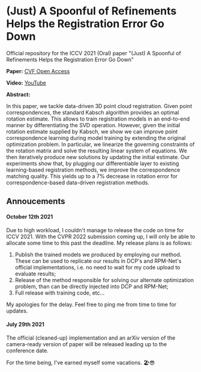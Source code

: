 # (Just) A Spoonful of Refinements Helps the Registration Error Go Down

Official repository for the ICCV 2021 (Oral) paper "(Just) A Spoonful of Refinements Helps the Registration Error Go Down"

**Paper:** [CVF Open Access](https://openaccess.thecvf.com/content/ICCV2021/html/Agostinho_Just_A_Spoonful_of_Refinements_Helps_the_Registration_Error_Go_ICCV_2021_paper.html)

**Video:** [YouTube](https://www.youtube.com/watch?v=Ut1mLi1cQpI)

**Abstract:**

In this paper, we tackle data-driven 3D point cloud registration. Given point correspondences, the standard Kabsch algorithm provides an optimal rotation estimate. This allows to train registration models in an end-to-end manner by differentiating the SVD operation. However, given the initial rotation estimate supplied by Kabsch, we show we can improve point correspondence learning during model training by extending the original optimization problem. In particular, we linearize the governing constraints of the rotation matrix and solve the resulting linear system of equations. We then iteratively produce new solutions by updating the initial estimate. Our experiments show that, by plugging our differentiable layer to existing learning-based registration methods, we improve the correspondence matching quality. This yields up to a 7% decrease in rotation error for correspondence-based data-driven registration methods. 


## Annoucements

#### October 12th 2021

Due to high workload, I couldn't manage to release the code on time for ICCV 2021. With the CVPR 2022 submission coming up, I will only be able to allocate some time to this past the deadline. My release plans is as follows:
1. Publish the trained models we produced by employing our method. These can be used to replicate our results in DCP's and RPM-Net's official implementations, i.e. no need to wait for my code upload to evaluate results;
2. Release of the method responsible for solving our alternate optimization problem, than can be directly injected into DCP and RPM-Net;
3. Full release with training code, etc...

My apologies for the delay. Feel free to ping me from time to time for updates. 

#### July 29th 2021

The official (cleaned-up) implementation and an arXiv version of the camera-ready version of paper will be released leading up to the conference date.

For the time being, I've earned myself some vacations. 🏖😎
